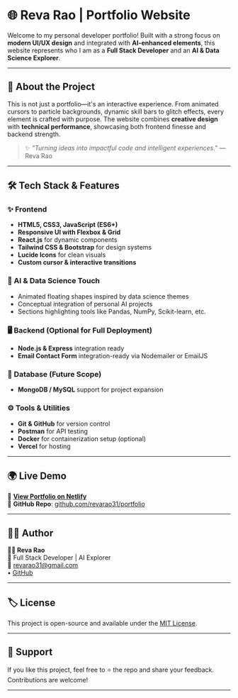 # 🌐 Reva Rao | Portfolio Website

Welcome to my personal developer portfolio! Built with a strong focus on **modern UI/UX design** and integrated with **AI-enhanced elements**, this website represents who I am as a **Full Stack Developer** and an **AI & Data Science Explorer**.

---

## 🚀 About the Project

This is not just a portfolio—it's an interactive experience. From animated cursors to particle backgrounds, dynamic skill bars to glitch effects, every element is crafted with purpose. The website combines **creative design** with **technical performance**, showcasing both frontend finesse and backend strength.

> ✨ _"Turning ideas into impactful code and intelligent experiences."_ — Reva Rao

---

## 🛠️ Tech Stack & Features

### ✨ Frontend
- **HTML5, CSS3, JavaScript (ES6+)**
- **Responsive UI with Flexbox & Grid**
- **React.js** for dynamic components
- **Tailwind CSS & Bootstrap** for design systems
- **Lucide Icons** for clean visuals
- **Custom cursor & interactive transitions**

### 🧠 AI & Data Science Touch
- Animated floating shapes inspired by data science themes
- Conceptual integration of personal AI projects
- Sections highlighting tools like Pandas, NumPy, Scikit-learn, etc.

### 🖥️ Backend (Optional for Full Deployment)
- **Node.js & Express** integration ready
- **Email Contact Form** integration-ready via Nodemailer or EmailJS

### 🔗 Database (Future Scope)
- **MongoDB / MySQL** support for project expansion

### ⚙️ Tools & Utilities
- **Git & GitHub** for version control
- **Postman** for API testing
- **Docker** for containerization setup (optional)
- **Vercel** for hosting
  
---

## 🌍 Live Demo

🔗 **[View Portfolio on Netlify](https://revarao.vercel.app/)**  
📁 **GitHub Repo**: [github.com/revarao31/portfolio](https://github.com/revarao31/Myportfolio)

---

## 🧑‍💻 Author

**👩‍💻 Reva Rao**  
💼 Full Stack Developer | AI Explorer  
📧 revarao31@gmail.com  
• [GitHub](https://github.com/revarao31)

---

## 🏷️ License

This project is open-source and available under the [MIT License](LICENSE).

---

## 🙌 Support

If you like this project, feel free to ⭐ the repo and share your feedback. Contributions are welcome!

---
